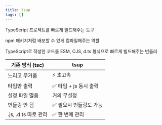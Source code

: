 ```yaml
---
title: tsup
tags: []
---
```


TypeScript 프로젝트를 빠르게 빌드해주는 도구

npm 패키지처럼 배포할 수 있게 컴파일해주는 역할

TypeScript로 작성한 코드를 ESM, CJS, d.ts 형식으로 빠르게 빌드해주는 번들러

| 기존 방식 (tsc)      | tsup                    |
| -------------------- | ----------------------- |
| 느리고 무거움        | ⚡ 초고속               |
| 타입만 출력          | ✅ 타입 + js 동시 출력  |
| 설정 파일 많음       | 거의 무설정             |
| 번들링 안 됨         | ✅ 필요시 번들링도 가능 |
| .js, .d.ts 따로 관리 | ✅ 한 번에 관리         |
